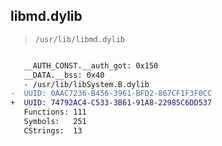 ## libmd.dylib

> `/usr/lib/libmd.dylib`

```diff

   __AUTH_CONST.__auth_got: 0x150
   __DATA.__bss: 0x40
   - /usr/lib/libSystem.B.dylib
-  UUID: 0AAC7236-B456-3961-BFD2-867CF1F3F0CC
+  UUID: 74792AC4-C533-3B61-91A8-22985C6DD537
   Functions: 111
   Symbols:   251
   CStrings:  13

```
